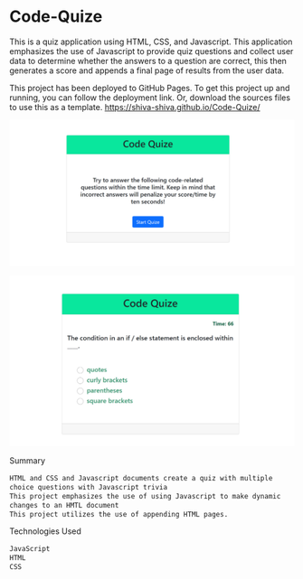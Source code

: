 # Code-Quize


This is a quiz application using HTML, CSS, and Javascript. This application emphasizes the use of Javascript to provide quiz questions and collect user data to determine whether the answers to a question are correct, this then generates a score and appends a final page of results from the user data.

This project has been deployed to GitHub Pages. To get this project up and running, you can follow the deployment link. Or, download the sources files to use this as a template.
 https://shiva-shiva.github.io/Code-Quize/


 ![code quiz](./asset/start-code.png)

 ![code quiz](./asset/code-quize.png)


Summary

    HTML and CSS and Javascript documents create a quiz with multiple choice questions with Javascript trivia
    This project emphasizes the use of using Javascript to make dynamic changes to an HMTL document
    This project utilizes the use of appending HTML pages.


Technologies Used

    JavaScript
    HTML
    CSS